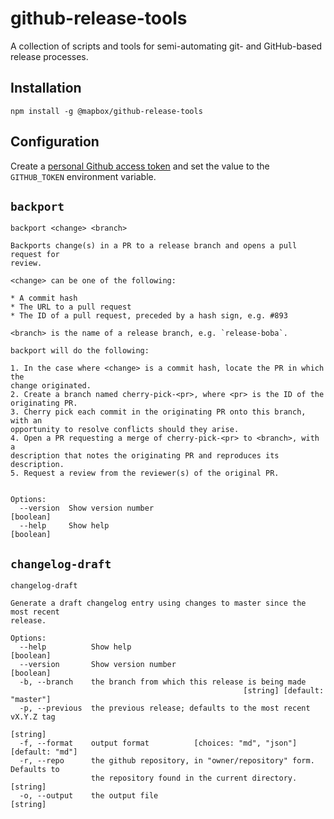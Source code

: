 # github-release-tools

A collection of scripts and tools for semi-automating git- and GitHub-based
release processes.

## Installation

```
npm install -g @mapbox/github-release-tools
```

## Configuration

Create a [personal Github access token](https://help.github.com/articles/creating-a-personal-access-token-for-the-command-line/) and set the value to the `GITHUB_TOKEN` environment variable.

## `backport`

```
backport <change> <branch>

Backports change(s) in a PR to a release branch and opens a pull request for
review.

<change> can be one of the following:

* A commit hash
* The URL to a pull request
* The ID of a pull request, preceded by a hash sign, e.g. #893

<branch> is the name of a release branch, e.g. `release-boba`.

backport will do the following:

1. In the case where <change> is a commit hash, locate the PR in which the
change originated.
2. Create a branch named cherry-pick-<pr>, where <pr> is the ID of the
originating PR.
3. Cherry pick each commit in the originating PR onto this branch, with an
opportunity to resolve conflicts should they arise.
4. Open a PR requesting a merge of cherry-pick-<pr> to <branch>, with a
description that notes the originating PR and reproduces its description.
5. Request a review from the reviewer(s) of the original PR.


Options:
  --version  Show version number                                       [boolean]
  --help     Show help                                                 [boolean]
```

## `changelog-draft`

```
changelog-draft

Generate a draft changelog entry using changes to master since the most recent
release.

Options:
  --help          Show help                                            [boolean]
  --version       Show version number                                  [boolean]
  -b, --branch    the branch from which this release is being made
                                                    [string] [default: "master"]
  -p, --previous  the previous release; defaults to the most recent vX.Y.Z tag
                                                                        [string]
  -f, --format    output format          [choices: "md", "json"] [default: "md"]
  -r, --repo      the github repository, in "owner/repository" form. Defaults to
                  the repository found in the current directory.        [string]
  -o, --output    the output file                                       [string]
```
